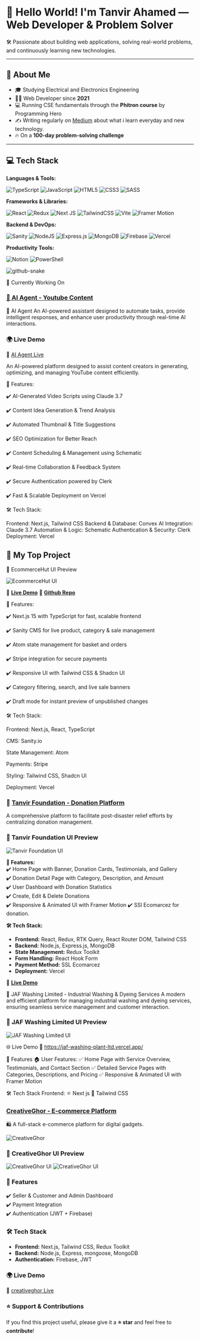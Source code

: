 # 👋 Hello World! I'm Tanvir Ahamed — Web Developer & Problem Solver

🛠️ Passionate about building web applications, solving real-world problems, and continuously learning new technologies.

---

## 🚀 About Me

- 🎓 Studying Electrical and Electronics Engineering
- 👨‍💻 Web Developer since **2021**
- 💻 Running CSE fundamentals through the **Phitron course** by Programming Hero
- ✍️ Writing regularly on [Medium](https://medium.com/@tanvir-ahamed) about what i learn everyday and new technology.
- 🔥 On a **100-day problem-solving challenge**

---

## 💻 Tech Stack

**Languages & Tools:**

![TypeScript](https://img.shields.io/badge/typescript-%23007ACC.svg?style=for-the-badge&logo=typescript&logoColor=white)
![JavaScript](https://img.shields.io/badge/JavaScript-%23F7DF1E.svg?style=for-the-badge&logo=javascript&logoColor=black)
![HTML5](https://img.shields.io/badge/html5-%23E34F26.svg?style=for-the-badge&logo=html5&logoColor=white)
![CSS3](https://img.shields.io/badge/css3-%231572B6.svg?style=for-the-badge&logo=css3&logoColor=white)
![SASS](https://img.shields.io/badge/SASS-hotpink.svg?style=for-the-badge&logo=SASS&logoColor=white)

**Frameworks & Libraries:**

![React](https://img.shields.io/badge/react-%2320232a.svg?style=for-the-badge&logo=react&logoColor=%2361DAFB)
![Redux](https://img.shields.io/badge/redux-%23593d88.svg?style=for-the-badge&logo=redux&logoColor=white)
![Next JS](https://img.shields.io/badge/Next-black?style=for-the-badge&logo=next.js&logoColor=white)
![TailwindCSS](https://img.shields.io/badge/tailwindcss-%2338B2AC.svg?style=for-the-badge&logo=tailwind-css&logoColor=white)
![Vite](https://img.shields.io/badge/vite-%23646CFF.svg?style=for-the-badge&logo=vite&logoColor=white)
![Framer Motion](https://img.shields.io/badge/Framer-black?style=for-the-badge&logo=framer&logoColor=blue)

**Backend & DevOps:**

![Sanity](https://img.shields.io/badge/Sanity-FF2D20?style=for-the-badge&logo=sanity&logoColor=white)
![NodeJS](https://img.shields.io/badge/node.js-6DA55F?style=for-the-badge&logo=node.js&logoColor=white)
![Express.js](https://img.shields.io/badge/express.js-%23404d59.svg?style=for-the-badge&logo=express&logoColor=%2361DAFB)
![MongoDB](https://img.shields.io/badge/MongoDB-%234ea94b.svg?style=for-the-badge&logo=mongodb&logoColor=white)
![Firebase](https://img.shields.io/badge/Firebase-039BE5?style=for-the-badge&logo=Firebase&logoColor=white)
![Vercel](https://img.shields.io/badge/vercel-%23000000.svg?style=for-the-badge&logo=vercel&logoColor=white)

**Productivity Tools:**

![Notion](https://img.shields.io/badge/Notion-%23000000.svg?style=for-the-badge&logo=notion&logoColor=white)
![PowerShell](https://img.shields.io/badge/PowerShell-%235391FE.svg?style=for-the-badge&logo=powershell&logoColor=white)

<picture>
  <source media="(prefers-color-scheme: dark)" srcset="https://raw.githubusercontent.com/Dev-Tanvir-Ahamed/Dev-Tanvir-Ahamed/output/github-snake-dark.svg" />
  <source media="(prefers-color-scheme: light)" srcset="https://raw.githubusercontent.com/Dev-Tanvir-Ahamed/Dev-Tanvir-Ahamed/output/github-snake.svg" />
  <img alt="github-snake" src="https://raw.githubusercontent.com/Dev-Tanvir-Ahamed/Dev-Tanvir-Ahamed/output/github-snake.svg" />
</picture>

🚀 Currently Working On

### [🤖 AI Agent - Youtube Content](https://github.com/Dev-Tanvir-Ahamed/ai-agent)

🤖 AI Agent
An AI-powered assistant designed to automate tasks, provide intelligent responses, and enhance user productivity through real-time AI interactions.

### 🌍 Live Demo

🔗 [AI Agent Live](https://ai-agent-alpha-six.vercel.app)

An AI-powered platform designed to assist content creators in generating, optimizing, and managing YouTube content efficiently.

🌟 Features:

✔️ AI-Generated Video Scripts using Claude 3.7

✔️ Content Idea Generation & Trend Analysis

✔️ Automated Thumbnail & Title Suggestions

✔️ SEO Optimization for Better Reach

✔️ Content Scheduling & Management using Schematic

✔️ Real-time Collaboration & Feedback System

✔️ Secure Authentication powered by Clerk

✔️ Fast & Scalable Deployment on Vercel

🛠 Tech Stack:

Frontend: Next.js, Tailwind CSS
Backend & Database: Convex
AI Integration: Claude 3.7
Automation & Logic: Schematic
Authentication & Security: Clerk
Deployment: Vercel

## 🚀 My Top Project

🌟 EcommerceHut UI Preview

![EcommerceHut UI](/ecomereceHutHomepage.png)

🔗 **[Live Demo](ecommerce-hut-rouge.vercel.app)**
🔗 **[Github Repo](https://github.com/tanvirTheDev/EcommerceHut)**

🌟 Features:

✔️ Next.js 15 with TypeScript for fast, scalable frontend

✔️ Sanity CMS for live product, category & sale management

✔️ Atom state management for basket and orders

✔️ Stripe integration for secure payments

✔️ Responsive UI with Tailwind CSS & Shadcn UI

✔️ Category filtering, search, and live sale banners

✔️ Draft mode for instant preview of unpublished changes


🛠 Tech Stack:

Frontend: Next.js, React, TypeScript

CMS: Sanity.io

State Management: Atom

Payments: Stripe

Styling: Tailwind CSS, Shadcn UI

Deployment: Vercel

### 🤲 [Tanvir Foundation - Donation Platform](https://github.com/Dev-Tanvir-Ahamed/Tanvir-Foundation)

A comprehensive platform to facilitate post-disaster relief efforts by centralizing donation management.

### 🌟 Tanvir Foundation UI Preview

![Tanvir Foundation UI](/donationHomepage.png)

**🌟 Features:**  
✔️ Home Page with Banner, Donation Cards, Testimonials, and Gallery  
✔️ Donation Detail Page with Category, Description, and Amount  
✔️ User Dashboard with Donation Statistics  
✔️ Create, Edit & Delete Donations  
✔️ Responsive & Animated UI with Framer Motion
✔️ SSl Ecomarcez for donation.

**🛠 Tech Stack:**

- **Frontend:** React, Redux, RTK Query, React Router DOM, Tailwind CSS
- **Backend:** Node.js, Express.js, MongoDB
- **State Management:** Redux Toolkit
- **Form Handling:** React Hook Form
- **Payment Method:** SSL Ecomarcez
- **Deployment:** Vercel

🔗 **[Live Demo](https://tanvirfoundation.vercel.app)**

🚀 JAF Washing Limited - Industrial Washing & Dyeing Services
A modern and efficient platform for managing industrial washing and dyeing services, ensuring seamless service management and customer interaction.

### 🌟 JAF Washing Limited UI Preview

![JAF Washing Limited UI](/jafWashingHomepage.png)

🌐 Live Demo
🔗 https://jaf-washing-plant-ltd.vercel.app/

📌 Features
🏠 User Features:
✅ Home Page with Service Overview, Testimonials, and Contact Section
✅ Detailed Service Pages with Categories, Descriptions, and Pricing
✅ Responsive & Animated UI with Framer Motion

🛠 Tech Stack
Frontend:
⚛️ Next js
🎨 Tailwind CSS

### [CreativeGhor - E-commerce Platform](https://github.com/Dev-Tanvir-Ahamed/creativeGhor)

🛍️ A full-stack e-commerce platform for digital gadgets.

![CreativeGhor](https://github-readme-stats.vercel.app/api/pin/?username=Dev-Tanvir-Ahamed&repo=EliteGadgets&theme=radical)

### 🌟 CreativeGhor UI Preview

![CreativeGhor UI](/homepage.png) ![CreativeGhor UI](/adminPage.png)

### 🌟 Features

✔️ Seller & Customer and Admin Dashboard  
✔️ Payment Integration  
✔️ Authentication (JWT + Firebase)

### 🛠 Tech Stack

- **Frontend:** Next.js, Tailwind CSS, Redux Toolkit
- **Backend:** Node.js, Express, mongoose, MongoDB
- **Authentication:** Firebase, JWT

### 🌍 Live Demo

🔗 [creativeghor Live](https://creativeghor.onrender.com)

### ⭐ Support & Contributions

If you find this project useful, please give it a **⭐ star** and feel free to **contribute**!
